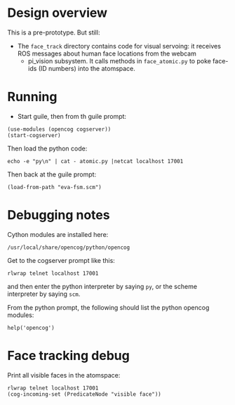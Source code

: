 
Design overview
===============
This is a pre-prototype.  But still:

* The `face_track` directory contains code for visual servoing: it
  receives ROS messages about human face locations from the webcam
  + pi_vision subsystem.  It calls methods in `face_atomic.py` to
  poke face-ids (ID numbers) into the atomspace.


Running
=======

* Start guile, then from th guile prompt:
```
(use-modules (opencog cogserver))
(start-cogserver)
```
Then load the python code:
```
echo -e "py\n" | cat - atomic.py |netcat localhost 17001
```
Then back at the guile prompt:
```
(load-from-path "eva-fsm.scm")
```


Debugging notes
===============

Cython modules are installed here:
```
/usr/local/share/opencog/python/opencog
```

Get to the cogserver prompt like this:
```
rlwrap telnet localhost 17001
```
and then enter the python interpreter by saying `py`, or the scheme
interpreter by saying `scm`.

From the python prompt, the following should list the python
opencog modules:
```
help('opencog')
```

Face tracking debug
===================
Print all visible faces in the atomspace:

```
rlwrap telnet localhost 17001
(cog-incoming-set (PredicateNode "visible face"))
```

